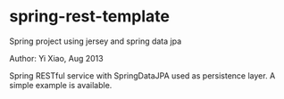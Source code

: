 spring-rest-template
====================

Spring project using jersey and spring data jpa

Author: Yi Xiao, Aug 2013

Spring RESTful service with SpringDataJPA used as persistence layer. A simple example is available.
